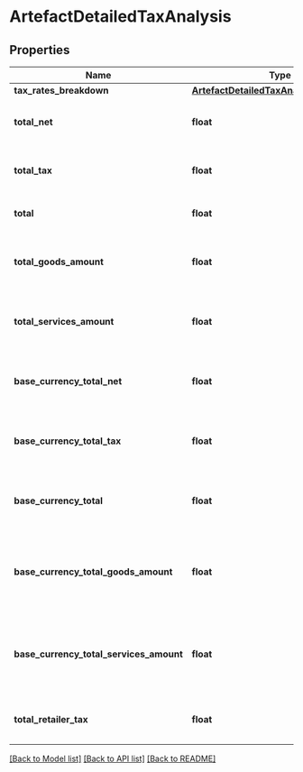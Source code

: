 # ArtefactDetailedTaxAnalysis

## Properties
Name | Type | Description | Notes
------------ | ------------- | ------------- | -------------
**tax_rates_breakdown** | [**ArtefactDetailedTaxAnalysisBreakdown**](ArtefactDetailedTaxAnalysisBreakdown.md) |  | [optional] 
**total_net** | **float** | The total net amount for all tax rates | [optional] 
**total_tax** | **float** | The total tax amount for all tax rates | [optional] 
**total** | **float** | The total amount for all tax rates | [optional] 
**total_goods_amount** | **float** | The total amount relating to goods for all tax rates | [optional] 
**total_services_amount** | **float** | The total amount relating to services for all tax rates | [optional] 
**base_currency_total_net** | **float** | The base currency total net amount for all tax rates | [optional] 
**base_currency_total_tax** | **float** | The base currency total tax amount for all tax rates | [optional] 
**base_currency_total** | **float** | The total base currency amount for all tax rates | [optional] 
**base_currency_total_goods_amount** | **float** | The total base currency amount relating to goods for all tax rates | [optional] 
**base_currency_total_services_amount** | **float** | The total base currency amount relating to services for all tax rates | [optional] 
**total_retailer_tax** | **float** | The total retailer tax amount for all tax rates | [optional] 

[[Back to Model list]](../README.md#documentation-for-models) [[Back to API list]](../README.md#documentation-for-api-endpoints) [[Back to README]](../README.md)



